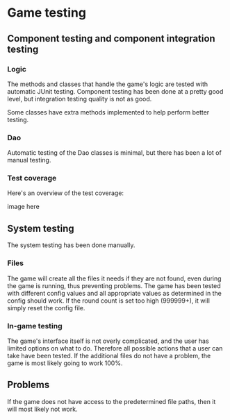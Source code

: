 # Game testing

## Component testing and component integration testing

### Logic

The methods and classes that handle the game's logic are tested with automatic JUnit testing.
Component testing has been done at a pretty good level, but integration testing quality is not as good.

Some classes have extra methods implemented to help perform better testing.

### Dao

Automatic testing of the Dao classes is minimal, but there has been a lot of manual testing.

### Test coverage

Here's an overview of the test coverage:

image here

## System testing

The system testing has been done manually.

### Files

The game will create all the files it needs if they are not found, even during the game is running, thus preventing problems.
The game has been tested with different config values and all appropriate values as determined in the config should work. If the round count is set too high (999999+), it will simply reset the config file.

### In-game testing

The game's interface itself is not overly complicated, and the user has limited options on what to do.
Therefore all possible actions that a user can take have been tested.
If the additional files do not have a problem, the game is most likely going to work 100%.

## Problems

If the game does not have access to the predetermined file paths, then it will most likely not work.
